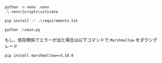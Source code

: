 ```bash
python -m venv .venv
.\.venv\Scripts\activate

pip install -r .\requirements.txt

python .\main.py
```

もし、依存関係でエラーが出た場合は以下コマンドで `Marshmallow` をダウングレード

```bash
pip install marshmallow==3.18.0
```
